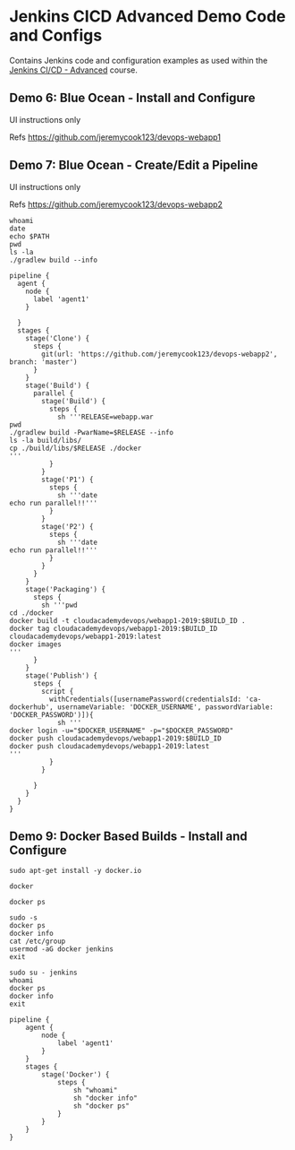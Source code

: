 # Jenkins CICD Advanced Demo Code and Configs

Contains Jenkins code and configuration examples as used within the [Jenkins CI/CD - Advanced](https://cloudacademy.com/course/jenkins-cicd-advanced) course.

## Demo 6: Blue Ocean - Install and Configure

UI instructions only

Refs
https://github.com/jeremycook123/devops-webapp1

## Demo 7: Blue Ocean - Create/Edit a Pipeline

UI instructions only

Refs
https://github.com/jeremycook123/devops-webapp2

```
whoami
date
echo $PATH
pwd
ls -la
./gradlew build --info
```

```
pipeline {
  agent {
    node {
      label 'agent1'
    }

  }
  stages {
    stage('Clone') {
      steps {
        git(url: 'https://github.com/jeremycook123/devops-webapp2', branch: 'master')
      }
    }
    stage('Build') {
      parallel {
        stage('Build') {
          steps {
            sh '''RELEASE=webapp.war
pwd
./gradlew build -PwarName=$RELEASE --info
ls -la build/libs/
cp ./build/libs/$RELEASE ./docker
'''
          }
        }
        stage('P1') {
          steps {
            sh '''date
echo run parallel!!'''
          }
        }
        stage('P2') {
          steps {
            sh '''date
echo run parallel!!'''
          }
        }
      }
    }
    stage('Packaging') {
      steps {
        sh '''pwd
cd ./docker
docker build -t cloudacademydevops/webapp1-2019:$BUILD_ID .
docker tag cloudacademydevops/webapp1-2019:$BUILD_ID cloudacademydevops/webapp1-2019:latest
docker images
'''
      }
    }
    stage('Publish') {
      steps {
        script {
          withCredentials([usernamePassword(credentialsId: 'ca-dockerhub', usernameVariable: 'DOCKER_USERNAME', passwordVariable: 'DOCKER_PASSWORD')]){
            sh '''
docker login -u="$DOCKER_USERNAME" -p="$DOCKER_PASSWORD"
docker push cloudacademydevops/webapp1-2019:$BUILD_ID
docker push cloudacademydevops/webapp1-2019:latest
'''
          }
        }

      }
    }
  }
}
```

## Demo 9: Docker Based Builds - Install and Configure

```
sudo apt-get install -y docker.io
```

```
docker
```

```
docker ps
```

```
sudo -s
docker ps
docker info
cat /etc/group
usermod -aG docker jenkins
exit
```

```
sudo su - jenkins
whoami
docker ps
docker info
exit
```

```
pipeline {
    agent {
        node {
            label 'agent1'
        }
    }
    stages {
        stage('Docker') {
            steps {
                sh "whoami"
                sh "docker info"
                sh "docker ps"
            }
        }
    }
}





